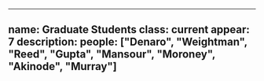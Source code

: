 
---
name: Graduate Students
class: current
appear: 7
description: 
people: ["Denaro", "Weightman", "Reed", "Gupta", "Mansour", "Moroney", "Akinode", "Murray"]
---
